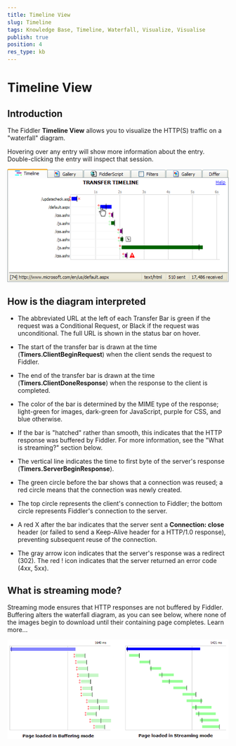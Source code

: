 ```yaml
---
title: Timeline View
slug: Timeline
tags: Knowledge Base, Timeline, Waterfall, Visualize, Visualise
publish: true
position: 4
res_type: kb
---
```


Timeline View
=============

Introduction
------------

The Fiddler **Timeline View** allows you to visualize the HTTP(S) traffic on a "waterfall" diagram.

Hovering over any entry will show more information about the entry. Double-clicking the entry will inspect that session.

![Transfer Timeline][1]

How is the diagram interpreted
------------------------------

+ The abbreviated URL at the left of each Transfer Bar is green if the request was a Conditional Request, or Black if the request was unconditional. The full URL is shown in the status bar on hover.

+ The start of the transfer bar is drawn at the time (**Timers.ClientBeginRequest**) when the client sends the request to Fiddler.

+ The end of the transfer bar is drawn at the time (**Timers.ClientDoneResponse**) when the response to the client is completed.

+ The color of the bar is determined by the MIME type of the response; light-green for images, dark-green for JavaScript, purple for CSS, and blue otherwise.

+ If the bar is "hatched" rather than smooth, this indicates that the HTTP response was buffered by Fiddler. For more information, see the "What is streaming?" section below.

+ The vertical line indicates the time to first byte of the server's response (**Timers.ServerBeginResponse**).

+ The green circle before the bar shows that a connection was reused; a red circle means that the connection was newly created. 

+ The top circle represents the client's connection to Fiddler; the bottom circle represents Fiddler's connection to the server.

+ A red X after the bar indicates that the server sent a **Connection: close** header (or failed to send a Keep-Alive header for a HTTP/1.0 response), preventing subsequent reuse of the connection.

+ The gray arrow icon indicates that the server's response was a redirect (302).  The red ! icon indicates that the server returned an error code (4xx, 5xx).

What is streaming mode?
-----------------------

Streaming mode ensures that HTTP responses are not buffered by Fiddler.  Buffering alters the waterfall diagram, as you can see below, where none of the images begin to download until their containing page completes. Learn more...

![Buffering Mode vs. Streaming Mode][2]

[1]: ../images/Timeline/TransferTimeline.png
[2]: ../images/Timeline/BufferingMode.png
